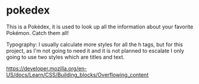 # pokedex
 This is a Pokédex, it is used to look up all the information about your favorite Pokémon. Catch them all!


Typography:
I usually calculate more styles for all the h tags, but for this project, as I'm not going to need it and it is not planned to escalate I only going to use two styles which are titles and text.

https://developer.mozilla.org/en-US/docs/Learn/CSS/Building_blocks/Overflowing_content